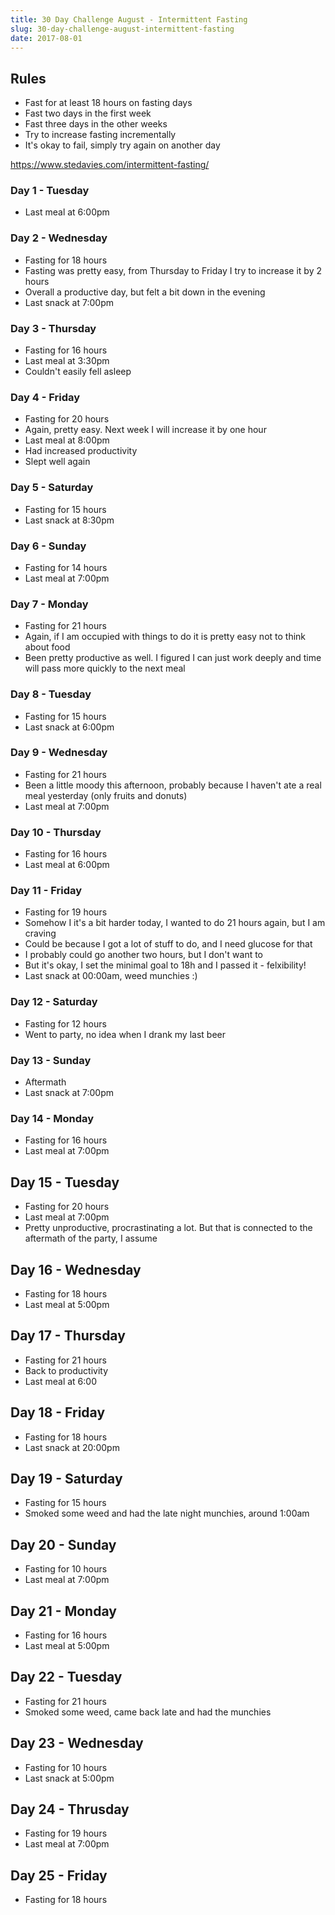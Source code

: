 ```yaml
---
title: 30 Day Challenge August - Intermittent Fasting
slug: 30-day-challenge-august-intermittent-fasting
date: 2017-08-01
---
```


## Rules

- Fast for at least 18 hours on fasting days
- Fast two days in the first week
- Fast three days in the other weeks
- Try to increase fasting incrementally
- It's okay to fail, simply try again on another day

https://www.stedavies.com/intermittent-fasting/

### Day 1 - Tuesday

- Last meal at 6:00pm

### Day 2 - Wednesday

- Fasting for 18 hours
- Fasting was pretty easy, from Thursday to Friday I try to increase it by 2 hours
- Overall a productive day, but felt a bit down in the evening
- Last snack at 7:00pm

### Day 3 - Thursday

- Fasting for 16 hours
- Last meal at 3:30pm
- Couldn't easily fell asleep

### Day 4 - Friday

- Fasting for 20 hours
- Again, pretty easy. Next week I will increase it by one hour
- Last meal at 8:00pm
- Had increased productivity
- Slept well again

### Day 5 - Saturday

- Fasting for 15 hours
- Last snack at 8:30pm

### Day 6 - Sunday

- Fasting for 14 hours
- Last meal at 7:00pm

### Day 7 - Monday

- Fasting for 21 hours
- Again, if I am occupied with things to do it is pretty easy not to think about
  food
- Been pretty productive as well. I figured I can just work deeply and time will
  pass more quickly to the next meal

### Day 8 - Tuesday

- Fasting for 15 hours
- Last snack at 6:00pm

### Day 9 - Wednesday

- Fasting for 21 hours
- Been a little moody this afternoon, probably because I haven't ate a real
  meal yesterday (only fruits and donuts)
- Last meal at 7:00pm

### Day 10 - Thursday

- Fasting for 16 hours
- Last meal at 6:00pm

### Day 11 - Friday

- Fasting for 19 hours
- Somehow I it's a bit harder today, I wanted to do 21 hours again, but I am
  craving
- Could be because I got a lot of stuff to do, and I need glucose for that
- I probably could go another two hours, but I don't want to
- But it's okay, I set the minimal goal to 18h and I passed it - felxibility!
- Last snack at 00:00am, weed munchies :)

### Day 12 - Saturday

- Fasting for 12 hours
- Went to party, no idea when I drank my last beer

### Day 13 - Sunday

- Aftermath
- Last snack at 7:00pm

### Day 14 - Monday

- Fasting for 16 hours
- Last meal at 7:00pm

## Day 15 - Tuesday

- Fasting for 20 hours
- Last meal at 7:00pm
- Pretty unproductive, procrastinating a lot. But that is connected to the
  aftermath of the party, I assume

## Day 16 - Wednesday

- Fasting for 18 hours
- Last meal at 5:00pm

## Day 17 - Thursday

- Fasting for 21 hours
- Back to productivity
- Last meal at 6:00

## Day 18 - Friday

- Fasting for 18 hours
- Last snack at 20:00pm

## Day 19 - Saturday

- Fasting for 15 hours
- Smoked some weed and had the late night munchies, around 1:00am

## Day 20 - Sunday

- Fasting for 10 hours
- Last meal at 7:00pm

## Day 21 - Monday

- Fasting for 16 hours
- Last meal at 5:00pm

## Day 22 - Tuesday

- Fasting for 21 hours
- Smoked some weed, came back late and had the munchies

## Day 23 - Wednesday

- Fasting for 10 hours
- Last snack at 5:00pm

## Day 24 - Thrusday

- Fasting for 19 hours
- Last meal at 7:00pm

## Day 25 - Friday

- Fasting for 18 hours

